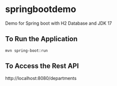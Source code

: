 # springbootdemo
Demo for Spring boot with H2 Database and JDK 17


## To Run the Application
 ```
 mvn spring-boot:run
 ```


## To Access the Rest API
http://localhost:8080/departments